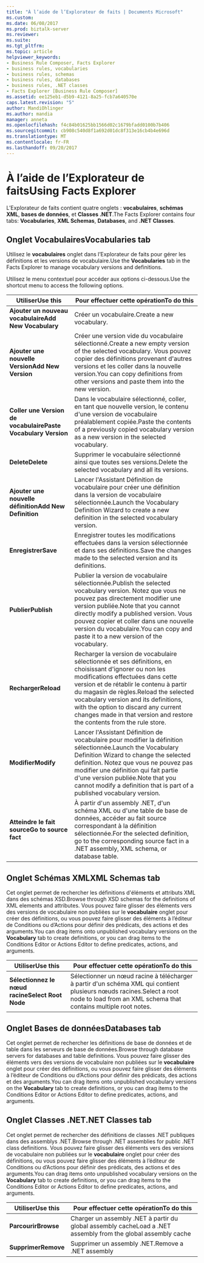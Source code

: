 ```yaml
---
title: "À l’aide de l’Explorateur de faits | Documents Microsoft"
ms.custom: 
ms.date: 06/08/2017
ms.prod: biztalk-server
ms.reviewer: 
ms.suite: 
ms.tgt_pltfrm: 
ms.topic: article
helpviewer_keywords:
- Business Rule Composer, Facts Explorer
- business rules, vocabularies
- business rules, schemas
- business rules, databases
- business rules, .NET classes
- Facts Explorer [Business Rule Composer]
ms.assetid: ee125eb1-d5b9-4121-8a25-fcb7a640570e
caps.latest.revision: "5"
author: MandiOhlinger
ms.author: mandia
manager: anneta
ms.openlocfilehash: f4c84b01625bb1566d02c1679bfadd0100b7b406
ms.sourcegitcommit: cb908c540d8f1a692d01dc8f313e16cb4b4e696d
ms.translationtype: MT
ms.contentlocale: fr-FR
ms.lasthandoff: 09/20/2017
---
```

# <a name="using-facts-explorer"></a><span data-ttu-id="0c82b-102">À l’aide de l’Explorateur de faits</span><span class="sxs-lookup"><span data-stu-id="0c82b-102">Using Facts Explorer</span></span>
<span data-ttu-id="0c82b-103">L’Explorateur de faits contient quatre onglets : **vocabulaires**, **schémas XML**, **bases de données**, et **Classes .NET**.</span><span class="sxs-lookup"><span data-stu-id="0c82b-103">The Facts Explorer contains four tabs: **Vocabularies**, **XML Schemas**, **Databases**, and **.NET Classes**.</span></span>  
  
## <a name="vocabularies-tab"></a><span data-ttu-id="0c82b-104">Onglet Vocabulaires</span><span class="sxs-lookup"><span data-stu-id="0c82b-104">Vocabularies tab</span></span>  
 <span data-ttu-id="0c82b-105">Utilisez le **vocabulaires** onglet dans l’Explorateur de faits pour gérer les définitions et les versions de vocabulaire.</span><span class="sxs-lookup"><span data-stu-id="0c82b-105">Use the **Vocabularies** tab in the Facts Explorer to manage vocabulary versions and definitions.</span></span>  
  
 <span data-ttu-id="0c82b-106">Utilisez le menu contextuel pour accéder aux options ci-dessous.</span><span class="sxs-lookup"><span data-stu-id="0c82b-106">Use the shortcut menu to access the following options.</span></span>  
  
|<span data-ttu-id="0c82b-107">Utiliser</span><span class="sxs-lookup"><span data-stu-id="0c82b-107">Use this</span></span>|<span data-ttu-id="0c82b-108">Pour effectuer cette opération</span><span class="sxs-lookup"><span data-stu-id="0c82b-108">To do this</span></span>|  
|--------------|----------------|  
|<span data-ttu-id="0c82b-109">**Ajouter un nouveau vocabulaire**</span><span class="sxs-lookup"><span data-stu-id="0c82b-109">**Add New Vocabulary**</span></span>|<span data-ttu-id="0c82b-110">Créer un vocabulaire.</span><span class="sxs-lookup"><span data-stu-id="0c82b-110">Create a new vocabulary.</span></span>|  
|<span data-ttu-id="0c82b-111">**Ajouter une nouvelle Version**</span><span class="sxs-lookup"><span data-stu-id="0c82b-111">**Add New Version**</span></span>|<span data-ttu-id="0c82b-112">Créer une version vide du vocabulaire sélectionné.</span><span class="sxs-lookup"><span data-stu-id="0c82b-112">Create a new empty version of the selected vocabulary.</span></span> <span data-ttu-id="0c82b-113">Vous pouvez copier des définitions provenant d'autres versions et les coller dans la nouvelle version.</span><span class="sxs-lookup"><span data-stu-id="0c82b-113">You can copy definitions from other versions and paste them into the new version.</span></span>|  
|<span data-ttu-id="0c82b-114">**Coller une Version de vocabulaire**</span><span class="sxs-lookup"><span data-stu-id="0c82b-114">**Paste Vocabulary Version**</span></span>|<span data-ttu-id="0c82b-115">Dans le vocabulaire sélectionné, coller, en tant que nouvelle version, le contenu d'une version de vocabulaire préalablement copiée.</span><span class="sxs-lookup"><span data-stu-id="0c82b-115">Paste the contents of a previously copied vocabulary version as a new version in the selected vocabulary.</span></span>|  
|<span data-ttu-id="0c82b-116">**Delete**</span><span class="sxs-lookup"><span data-stu-id="0c82b-116">**Delete**</span></span>|<span data-ttu-id="0c82b-117">Supprimer le vocabulaire sélectionné ainsi que toutes ses versions.</span><span class="sxs-lookup"><span data-stu-id="0c82b-117">Delete the selected vocabulary and all its versions.</span></span>|  
|<span data-ttu-id="0c82b-118">**Ajouter une nouvelle définition**</span><span class="sxs-lookup"><span data-stu-id="0c82b-118">**Add New Definition**</span></span>|<span data-ttu-id="0c82b-119">Lancer l'Assistant Définition de vocabulaire pour créer une définition dans la version de vocabulaire sélectionnée.</span><span class="sxs-lookup"><span data-stu-id="0c82b-119">Launch the Vocabulary Definition Wizard to create a new definition in the selected vocabulary version.</span></span>|  
|<span data-ttu-id="0c82b-120">**Enregistrer**</span><span class="sxs-lookup"><span data-stu-id="0c82b-120">**Save**</span></span>|<span data-ttu-id="0c82b-121">Enregistrer toutes les modifications effectuées dans la version sélectionnée et dans ses définitions.</span><span class="sxs-lookup"><span data-stu-id="0c82b-121">Save the changes made to the selected version and its definitions.</span></span>|  
|<span data-ttu-id="0c82b-122">**Publier**</span><span class="sxs-lookup"><span data-stu-id="0c82b-122">**Publish**</span></span>|<span data-ttu-id="0c82b-123">Publier la version de vocabulaire sélectionnée.</span><span class="sxs-lookup"><span data-stu-id="0c82b-123">Publish the selected vocabulary version.</span></span> <span data-ttu-id="0c82b-124">Notez que vous ne pouvez pas directement modifier une version publiée.</span><span class="sxs-lookup"><span data-stu-id="0c82b-124">Note that you cannot directly modify a published version.</span></span> <span data-ttu-id="0c82b-125">Vous pouvez copier et coller dans une nouvelle version du vocabulaire.</span><span class="sxs-lookup"><span data-stu-id="0c82b-125">You can copy and paste it to a new version of the vocabulary.</span></span>|  
|<span data-ttu-id="0c82b-126">**Recharger**</span><span class="sxs-lookup"><span data-stu-id="0c82b-126">**Reload**</span></span>|<span data-ttu-id="0c82b-127">Recharger la version de vocabulaire sélectionnée et ses définitions, en choisissant d'ignorer ou non les modifications effectuées dans cette version et de rétablir le contenu à partir du magasin de règles.</span><span class="sxs-lookup"><span data-stu-id="0c82b-127">Reload the selected vocabulary version and its definitions, with the option to discard any current changes made in that version and restore the contents from the rule store.</span></span>|  
|<span data-ttu-id="0c82b-128">**Modifier**</span><span class="sxs-lookup"><span data-stu-id="0c82b-128">**Modify**</span></span>|<span data-ttu-id="0c82b-129">Lancer l'Assistant Définition de vocabulaire pour modifier la définition sélectionnée.</span><span class="sxs-lookup"><span data-stu-id="0c82b-129">Launch the Vocabulary Definition Wizard to change the selected definition.</span></span> <span data-ttu-id="0c82b-130">Notez que vous ne pouvez pas modifier une définition qui fait partie d'une version publiée.</span><span class="sxs-lookup"><span data-stu-id="0c82b-130">Note that you cannot modify a definition that is part of a published vocabulary version.</span></span>|  
|<span data-ttu-id="0c82b-131">**Atteindre le fait source**</span><span class="sxs-lookup"><span data-stu-id="0c82b-131">**Go to source fact**</span></span>|<span data-ttu-id="0c82b-132">À partir d'un assembly .NET, d'un schéma XML ou d'une table de base de données, accéder au fait source correspondant à la définition sélectionnée.</span><span class="sxs-lookup"><span data-stu-id="0c82b-132">For the selected definition, go to the corresponding source fact in a .NET assembly, XML schema, or database table.</span></span>|  
  
## <a name="xml-schemas-tab"></a><span data-ttu-id="0c82b-133">Onglet Schémas XML</span><span class="sxs-lookup"><span data-stu-id="0c82b-133">XML Schemas tab</span></span>  
 <span data-ttu-id="0c82b-134">Cet onglet permet de rechercher les définitions d'éléments et attributs XML dans des schémas XSD.</span><span class="sxs-lookup"><span data-stu-id="0c82b-134">Browse through XSD schemas for the definitions of XML elements and attributes.</span></span> <span data-ttu-id="0c82b-135">Vous pouvez faire glisser des éléments vers des versions de vocabulaire non publiées sur le **vocabulaire** onglet pour créer des définitions, ou vous pouvez faire glisser des éléments à l’éditeur de Conditions ou d’Actions pour définir des prédicats, des actions et des arguments.</span><span class="sxs-lookup"><span data-stu-id="0c82b-135">You can drag items onto unpublished vocabulary versions on the **Vocabulary** tab to create definitions, or you can drag items to the Conditions Editor or Actions Editor to define predicates, actions, and arguments.</span></span>  
  
|<span data-ttu-id="0c82b-136">Utiliser</span><span class="sxs-lookup"><span data-stu-id="0c82b-136">Use this</span></span>|<span data-ttu-id="0c82b-137">Pour effectuer cette opération</span><span class="sxs-lookup"><span data-stu-id="0c82b-137">To do this</span></span>|  
|--------------|----------------|  
|<span data-ttu-id="0c82b-138">**Sélectionnez le nœud racine**</span><span class="sxs-lookup"><span data-stu-id="0c82b-138">**Select Root Node**</span></span>|<span data-ttu-id="0c82b-139">Sélectionner un nœud racine à télécharger à partir d'un schéma XML qui contient plusieurs nœuds racines.</span><span class="sxs-lookup"><span data-stu-id="0c82b-139">Select a root node to load from an XML schema that contains multiple root notes.</span></span>|  
  
## <a name="databases-tab"></a><span data-ttu-id="0c82b-140">Onglet Bases de données</span><span class="sxs-lookup"><span data-stu-id="0c82b-140">Databases tab</span></span>  
 <span data-ttu-id="0c82b-141">Cet onglet permet de rechercher les définitions de base de données et de table dans les serveurs de base de données.</span><span class="sxs-lookup"><span data-stu-id="0c82b-141">Browse through database servers for databases and table definitions.</span></span> <span data-ttu-id="0c82b-142">Vous pouvez faire glisser des éléments vers des versions de vocabulaire non publiées sur le **vocabulaire** onglet pour créer des définitions, ou vous pouvez faire glisser des éléments à l’éditeur de Conditions ou d’Actions pour définir des prédicats, des actions et des arguments.</span><span class="sxs-lookup"><span data-stu-id="0c82b-142">You can drag items onto unpublished vocabulary versions on the **Vocabulary** tab to create definitions, or you can drag items to the Conditions Editor or Actions Editor to define predicates, actions, and arguments.</span></span>  
  
## <a name="net-classes-tab"></a><span data-ttu-id="0c82b-143">Onglet Classes .NET</span><span class="sxs-lookup"><span data-stu-id="0c82b-143">.NET Classes tab</span></span>  
 <span data-ttu-id="0c82b-144">Cet onglet permet de rechercher des définitions de classes .NET publiques dans des assemblys .NET.</span><span class="sxs-lookup"><span data-stu-id="0c82b-144">Browse through .NET assemblies for public .NET class definitions.</span></span> <span data-ttu-id="0c82b-145">Vous pouvez faire glisser des éléments vers des versions de vocabulaire non publiées sur le **vocabulaire** onglet pour créer des définitions, ou vous pouvez faire glisser des éléments à l’éditeur de Conditions ou d’Actions pour définir des prédicats, des actions et des arguments.</span><span class="sxs-lookup"><span data-stu-id="0c82b-145">You can drag items onto unpublished vocabulary versions on the **Vocabulary** tab to create definitions, or you can drag items to the Conditions Editor or Actions Editor to define predicates, actions, and arguments.</span></span>  
  
|<span data-ttu-id="0c82b-146">Utiliser</span><span class="sxs-lookup"><span data-stu-id="0c82b-146">Use this</span></span>|<span data-ttu-id="0c82b-147">Pour effectuer cette opération</span><span class="sxs-lookup"><span data-stu-id="0c82b-147">To do this</span></span>|  
|--------------|----------------|  
|<span data-ttu-id="0c82b-148">**Parcourir**</span><span class="sxs-lookup"><span data-stu-id="0c82b-148">**Browse**</span></span>|<span data-ttu-id="0c82b-149">Charger un assembly .NET à partir du global assembly cache</span><span class="sxs-lookup"><span data-stu-id="0c82b-149">Load a .NET assembly from the global assembly cache</span></span>|  
|<span data-ttu-id="0c82b-150">**Supprimer**</span><span class="sxs-lookup"><span data-stu-id="0c82b-150">**Remove**</span></span>|<span data-ttu-id="0c82b-151">Supprimer un assembly .NET.</span><span class="sxs-lookup"><span data-stu-id="0c82b-151">Remove a .NET assembly</span></span>|